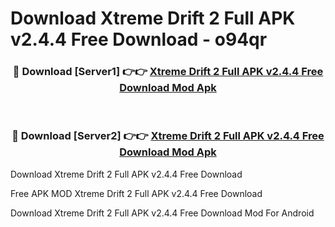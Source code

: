 # Download Xtreme Drift 2 Full APK v2.4.4 Free Download - o94qr



<div align="center">
<h3>🔴 Download [Server1] 👉👉 <a href="https://momento.my/?title=Xtreme_Drift_2_Full_APK_v2.4.4_Free_Download">Xtreme Drift 2 Full APK v2.4.4 Free Download Mod Apk</a></h3><br>

<h3>🔴 Download [Server2] 👉👉 <a href="https://momento.my/?title=Xtreme_Drift_2_Full_APK_v2.4.4_Free_Download">Xtreme Drift 2 Full APK v2.4.4 Free Download Mod Apk</a></h3>
</div>



Download Xtreme Drift 2 Full APK v2.4.4 Free Download 

Free APK MOD Xtreme Drift 2 Full APK v2.4.4 Free Download 

Download Xtreme Drift 2 Full APK v2.4.4 Free Download Mod For Android
